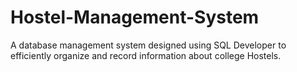 # Hostel-Management-System
A database management system designed using SQL Developer to efficiently organize and record information about college Hostels.
